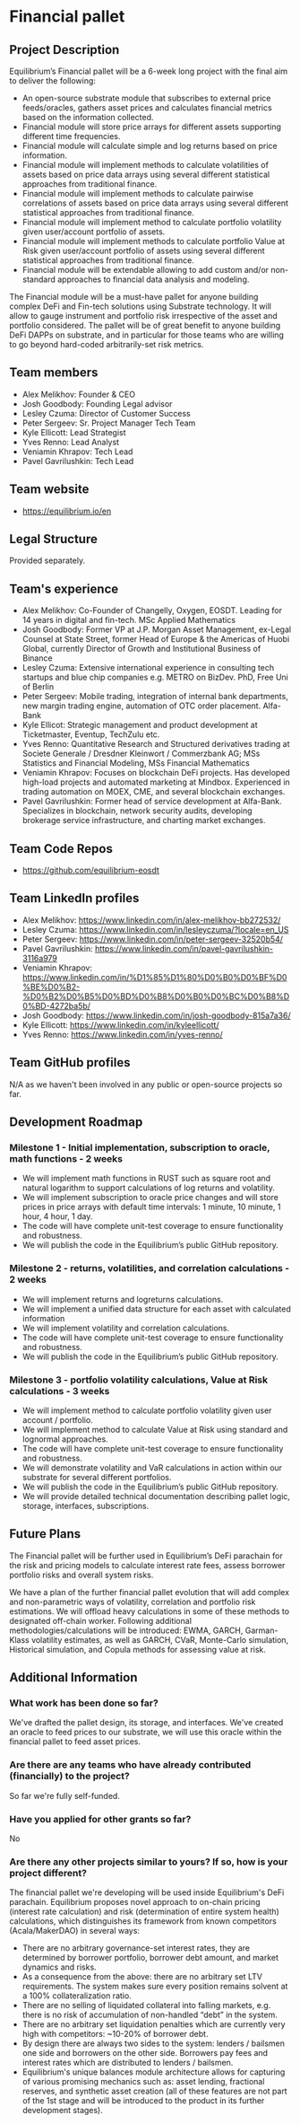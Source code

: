 # Financial pallet
## Project Description

Equilibrium’s Financial pallet will be a 6-week long project with the final aim to deliver the following:
- An open-source substrate module that subscribes to external price feeds/oracles, gathers asset prices and calculates financial metrics based on the information collected.
- Financial module will store price arrays for different assets supporting different time frequencies.
- Financial module will calculate simple and log returns based on price information.
- Financial module will implement  methods to calculate volatilities of assets based on price data arrays using several different statistical approaches from traditional finance.
- Financial module will implement methods to calculate pairwise correlations of assets based on price data arrays using several different statistical approaches from traditional finance.
- Financial module will implement method to calculate portfolio volatility given user/account portfolio of assets.
- Financial module will implement methods to calculate portfolio Value at Risk given user/account portfolio of assets using several different statistical approaches from traditional finance. 
- Financial module will be extendable allowing to add custom and/or non-standard approaches to financial data analysis and modeling. 

The Financial module will be a must-have pallet for anyone building complex DeFi and Fin-tech solutions using Substrate technology. It will allow to gauge instrument and portfolio risk irrespective of the asset and portfolio considered. The pallet will be of great benefit to anyone building DeFi DAPPs on substrate, and in particular for those teams who are willing to go beyond hard-coded arbitrarily-set risk metrics. 

## Team members

- Alex Melikhov: Founder & CEO 
- Josh Goodbody: Founding Legal advisor
- Lesley Czuma: Director of Customer Success
- Peter Sergeev: Sr. Project Manager Tech Team
- Kyle Ellicott: Lead Strategist
- Yves Renno: Lead Analyst
- Veniamin Khrapov: Tech Lead
- Pavel Gavrilushkin: Tech Lead

## Team website
- https://equilibrium.io/en

## Legal Structure 
Provided separately.

## Team's experience

- Alex Melikhov: Co-Founder of Changelly, Oxygen, EOSDT. Leading for 14 years in digital and fin-tech. MSc Applied Mathematics
- Josh Goodbody: Former VP at J.P. Morgan Asset Management, ex-Legal Counsel at State Street, former Head of Europe & the Americas of Huobi Global, currently Director of Growth and Institutional Business of Binance
- Lesley Czuma: Extensive international experience in consulting tech startups and blue chip companies e.g. METRO on BizDev. PhD, Free Uni of Berlin
- Peter Sergeev: Mobile trading, integration of internal bank departments, new margin trading engine, automation of OTC order placement. Alfa-Bank
- Kyle Ellicot: Strategic management and product development at Ticketmaster, Eventup, TechZulu etc.
- Yves Renno: Quantitative Research and Structured derivatives trading at Societe Generale / Dresdner Kleinwort / Commerzbank AG; MSs Statistics and Financial Modeling, MSs Financial Mathematics
- Veniamin Khrapov: Focuses on blockchain DeFi projects. Has developed high-load projects and automated marketing at Mindbox. Experienced in trading automation on MOEX, CME, and several blockchain exchanges. 
- Pavel Gavrilushkin: Former head of service development at Alfa-Bank. Specializes in blockchain, network security audits, developing brokerage service infrastructure, and charting market exchanges. 

## Team Code Repos
- https://github.com/equilibrium-eosdt

## Team LinkedIn profiles
- Alex Melikhov: https://www.linkedin.com/in/alex-melikhov-bb272532/
- Lesley Czuma: https://www.linkedin.com/in/lesleyczuma/?locale=en_US
- Peter Sergeev: https://www.linkedin.com/in/peter-sergeev-32520b54/
- Pavel Gavrilushkin: https://www.linkedin.com/in/pavel-gavrilushkin-3116a979
- Veniamin Khrapov: https://www.linkedin.com/in/%D1%85%D1%80%D0%B0%D0%BF%D0%BE%D0%B2-%D0%B2%D0%B5%D0%BD%D0%B8%D0%B0%D0%BC%D0%B8%D0%BD-4272ba5b/ 
- Josh Goodbody: https://www.linkedin.com/in/josh-goodbody-815a7a36/
- Kyle Ellicott: https://www.linkedin.com/in/kyleellicott/
- Yves Renno: https://www.linkedin.com/in/yves-renno/

## Team GitHub profiles
N/A as we haven't been involved in any public or open-source projects so far. 

## Development Roadmap
### Milestone 1 - Initial implementation, subscription to oracle, math functions - 2 weeks
- We will implement math functions in RUST such as square root and natural logarithm to support calculations of log returns and volatility. 
- We will implement subscription to oracle price changes and will store prices in price arrays with default time intervals: 1 minute, 10 minute, 1 hour, 4 hour, 1 day.
- The code will have complete unit-test coverage to ensure functionality and robustness.
- We will publish the code in the Equilibrium’s public GitHub repository.
### Milestone 2 - returns, volatilities, and correlation calculations - 2 weeks
- We will implement returns and logreturns calculations.
- We will implement a unified data structure for each asset with calculated information 
- We will implement volatility and correlation calculations. 
- The code will have complete unit-test coverage to ensure functionality and robustness.
- We will publish the code in the Equilibrium’s public GitHub repository.
### Milestone 3 - portfolio volatility calculations, Value at Risk calculations - 3 weeks
- We will implement method to calculate portfolio volatility given user account / portfolio.
- We will implement method to calculate Value at Risk using standard and lognormal approaches.
- The code will have complete unit-test coverage to ensure functionality and robustness.
- We will demonstrate volatility and VaR calculations in action within our substrate for several different portfolios.  
- We will publish the code in the Equilibrium’s public GitHub repository.
- We will provide detailed technical documentation describing pallet logic, storage, interfaces, subscriptions.

## Future Plans

The Financial pallet will be further used in Equilibrium’s DeFi parachain for the risk and pricing models to calculate interest rate fees, assess borrower portfolio risks and overall system risks.

We have a plan of the further financial pallet evolution that will add complex and non-parametric ways of volatility, correlation and portfolio risk estimations. We will offload heavy calculations in some of these methods to designated off-chain worker. Following additional methodologies/calculations will be introduced: EWMA, GARCH, Garman-Klass volatility estimates, as well as GARCH, CVaR, Monte-Carlo simulation, Historical simulation, and Copula methods for assessing value at risk.

## Additional Information
### What work has been done so far?
We've drafted the pallet design, its storage, and interfaces. We've created an oracle to feed prices to our substrate, we will use this oracle within the financial pallet to feed asset prices. 
### Are there are any teams who have already contributed (financially) to the project?
So far we're fully self-funded.
### Have you applied for other grants so far?
No
### Are there any other projects similar to yours? If so, how is your project different?
The financial pallet we're developing will be used inside Equilibrium's DeFi parachain. Equilibrium proposes novel approach to on-chain pricing (interest rate calculation) and risk (determination of entire system health) calculations, which distinguishes its framework from known competitors (Acala/MakerDAO) in several ways:
- There are no arbitrary governance-set interest rates, they are determined by borrower portfolio, borrower debt amount, and market dynamics and risks. 
- As a consequence from the above: there are no arbitrary set LTV requirements. The system makes sure every position remains solvent at a 100% collateralization ratio. 
- There are no selling of liquidated collateral into falling markets, e.g. there is no risk of accumulation of non-handled “debt” in the system. 
- There are no arbitrary set liquidation penalties which are currently very high with competitors: ~10-20% of borrower debt.
- By design there are always two sides to the system: lenders / bailsmen one side and borrowers on the other side. Borrowers pay fees and interest rates which are distributed to lenders / bailsmen.    
- Equilibrium's unique balances module architecture allows for capturing of various promising mechanics such as: asset lending, fractional reserves, and synthetic asset creation (all of these features are not part of the 1st stage and will be introduced to the product in its further development stages).  